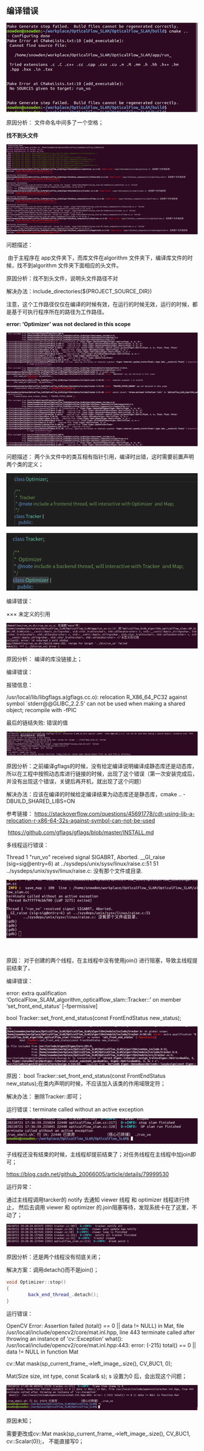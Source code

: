 ## 编译错误

![image-20210713165832604](typora_image/image-20210713165832604.png)

原因分析： 文件命名中间多了一个空格；



**找不到头文件**

![image-20210715172339236](typora_image/image-20210715172339236.png)

问题描述：

​	由于主程序在 app文件夹下，而库文件在algorithm 文件夹下，编译库文件的时候，找不到algorithm 文件夹下面相应的头文件。

原因分析：找不到头文件，说明头文件路径不对

解决办法：include_directories(${PROJECT_SOURCE_DIR})

注意，这个工作路径仅仅在编译的时候有效，在运行的时候无效，运行的时候，都是基于可执行程序所在的路径为工作路径。

**error: ‘Optimizer’ was not declared in this scope** 

![image-20210715194904325](typora_image/image-20210715194904325.png)



问题描述：  两个头文件中的类互相有指针引用，编译时出错，这时需要前置声明两个类的定义；

![image-20210715195210606](typora_image/image-20210715195210606.png)

![image-20210715195233059](typora_image/image-20210715195233059.png)





编译错误：

××× 未定义的引用 

![image-20210716122844869](typora_image/image-20210716122844869.png)

原因分析： 编译的库没链接上；



编译错误：

报错信息：

/usr/local/lib/libgflags.a(gflags.cc.o): relocation R_X86_64_PC32 against symbol `stderr@@GLIBC_2.2.5' can not be used when making a shared object; recompile with -fPIC

最后的链结失败: 错误的值

![image-20210719154247375](typora_image/image-20210719154247375.png)

原因分析：之前编译gflags的时候，没有给定编译说明编译成静态库还是动态库，所以在工程中按照动态库进行链接的时候，出现了这个错误（第一次安装完成后，并没有出现这个错误，关键后再开机，就出现了这个问题）

解决办法：应该在编译的时候给定编译结果为动态库还是静态库，cmake .. -DBUILD_SHARED_LIBS=ON

参考链接： https://stackoverflow.com/questions/45691778/cdt-using-lib-a-relocation-r-x86-64-32s-against-symbol-can-not-be-used

​					https://github.com/gflags/gflags/blob/master/INSTALL.md





多线程运行错误：

Thread 1 "run_vo" received signal SIGABRT, Aborted.
__GI_raise (sig=sig@entry=6) at ../sysdeps/unix/sysv/linux/raise.c:51
51	../sysdeps/unix/sysv/linux/raise.c: 没有那个文件或目录.

![image-20210719165105978](typora_image/image-20210719165105978.png)

​				

原因： 对于创建的两个线程，在主线程中没有使用join() 进行阻塞，导致主线程提前结束了，



编译错误：

error: extra qualification ‘OpticalFlow_SLAM_algorithm_opticalflow_slam::Tracker::’ on member ‘set_front_end_status’ [-fpermissive]

bool Tracker::set_front_end_status(const FrontEndStatus new_status);

![image-20210721094026402](typora_image/image-20210721094026402.png)



原因：        bool Tracker::set_front_end_status(const FrontEndStatus new_status);在类内声明的时候，不应该加入该类的作用域限定符；

解决办法： 删除Tracker::即可；





运行错误：terminate called without an active exception

![image-20210721173733000](typora_image/image-20210721173733000.png)

子线程还没有结束的时候，主线程却提前结束了；对任务线程在主线程中加join即可；

https://blog.csdn.net/github_20066005/article/details/79999530



运行异常：

通过主线程调用tarcker的 notify 去通知 viewer 线程 和 optimizer 线程进行终止， 然后去调用 viewer 和 optimizer  的.join阻塞等待，发现系统卡在了这里，不动了；

![image-20210721192447351](typora_image/image-20210721192447351.png)

原因分析：还是两个线程没有彻底关闭；

解决方案：调用detach()而不是join()；

```cpp
void Optimizer::stop()
{
        back_end_thread_.detach();
}
```





运行错误：

OpenCV Error: Assertion failed (total() == 0 || data != NULL) in Mat, file /usr/local/include/opencv2/core/mat.inl.hpp, line 443
terminate called after throwing an instance of 'cv::Exception'
  what():  /usr/local/include/opencv2/core/mat.inl.hpp:443: error: (-215) total() == 0 || data != NULL in function Mat

cv::Mat mask(sp_current_frame_->left_image_.size(), CV_8UC1, 0);

Mat(Size size, int type, const Scalar& s); s 设置为0 后，会出现这个问题；

![image-20210723171047768](typora_image/image-20210723171047768.png)

原因未知；

需要更改成cv::Mat mask(sp_current_frame_->left_image_.size(), CV_8UC1, cv::Scalar(0));， 不能直接写0；